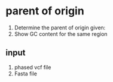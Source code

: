 # parent of origin
1) Determine the parent of origin given:
2) Show GC content for the same region


## input
1) phased vcf file
2) Fasta file
